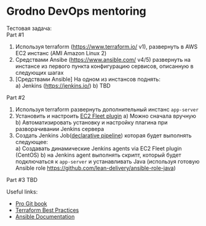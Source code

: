 # Grodno DevOps mentoring

Тестовая задача:  
Part #1

1. Используя terraform (https://www.terraform.io/ v1), развернуть в  AWS EC2 инстанс (AMI Amazon Linux 2)
2. Средствами Ansibe (https://www.ansible.com/ v4/5) развернуть на инстансе из первого пункта конфигурацию сервисов, описанную в следующих шагах
3. [Средствами Ansible] На одном из инстансов поднять:  
    a) Jenkins (https://jenkins.io/)
    b) TBD

Part #2

1. Используя terraform развернуть дополнительный инстанс `app-server`
2. Установить и настроить [EC2 Fleet plugin](https://plugins.jenkins.io/ec2-fleet/)
    a) Можно сначала вручную
    b) Автоматизировать установку и настройку плагина при разворачивании Jenkins сервера
4. Создать Jenkins Job([declarative pipeline](https://www.jenkins.io/doc/book/pipeline/syntax/#declarative-pipeline)) которая будет выполнять следующее:  
    a) Создавать динамические Jenkins agents via EC2 Fleet plugin (CentOS)
    b) на Jenkins agent выполнять скрипт, который будет подключаться к `app-server` и устанавливать Java (используя готовую Ansible role https://github.com/lean-delivery/ansible-role-java)
   
Part #3
TBD

Useful links:

* [Pro Git book](https://git-scm.com/book/en/v2)
* [Terraform Best Practices](https://www.terraform-best-practices.com/)
* [Ansible Documentation](https://docs.ansible.com/ansible/latest/)
